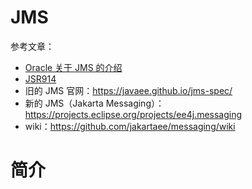 # JMS

参考文章：

- [Oracle 关于 JMS 的介绍](https://www.oracle.com/technical-resources/articles/java/intro-java-message-service.html)
- [JSR914](https://www.jcp.org/en/jsr/detail?id=914)
- 旧的 JMS 官网：https://javaee.github.io/jms-spec/
- 新的 JMS（Jakarta Messaging）：https://projects.eclipse.org/projects/ee4j.messaging
- wiki：https://github.com/jakartaee/messaging/wiki



# 简介

